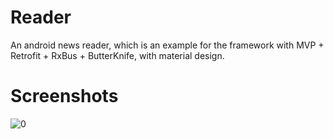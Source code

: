 # Reader
An android news reader, which is an example for the framework with MVP + Retrofit + RxBus + ButterKnife, with material design. 

# Screenshots
![0]()